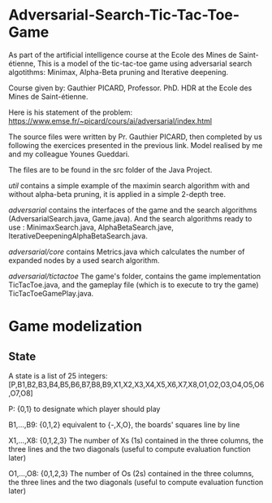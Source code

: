 # Adversarial-Search-Tic-Tac-Toe-Game
As part of the artificial intelligence course at the Ecole des Mines de Saint-étienne, This is a model of the tic-tac-toe game using adversarial search algotithms: Minimax, Alpha-Beta pruning and Iterative deepening.

Course given by: Gauthier PICARD, Professor. PhD. HDR at the Ecole des Mines de Saint-étienne.

Here is his statement of the problem: https://www.emse.fr/~picard/cours/ai/adversarial/index.html

The source files were written by Pr. Gauthier PICARD, then completed by us following the exercices presented in the previous link. Model realised by me and my colleague Younes Gueddari.

The files are to be found in the src folder of the Java Project. 

_util_ contains a simple example of the maximin search algorithm with and without alpha-beta pruning, it is applied in a simple 2-depth tree.

_adversarial_ contains the interfaces of the game and the search algorithms (AdversarialSearch.java, Game.java). And the search algorithms ready to use : MinimaxSearch.java, AlphaBetaSearch.jave, IterativeDeepeningAlphaBetaSearch.java.

_adversarial/core_ contains Metrics.java which calculates the number of expanded nodes by a used search algorithm.

_adversarial/tictactoe_ The game's folder, contains the game implementation TicTacToe.java, and the gameplay file (which is to execute to try the game) TicTacToeGamePlay.java.

# Game modelization
## State

A state is a list of 25 integers: [P,B1,B2,B3,B4,B5,B6,B7,B8,B9,X1,X2,X3,X4,X5,X6,X7,X8,O1,O2,O3,O4,O5,O6,O7,O8]

P: {0,1} to designate which player should play

B1,...,B9: {0,1,2} equivalent to {-,X,O}, the boards' squares line by line

X1,...,X8: {0,1,2,3} The number of Xs (1s) contained in the three columns, the three lines and the two diagonals (useful to compute evaluation function later)

O1,...,O8: {0,1,2,3} The number of Os (2s) contained in the three columns, the three lines and the two diagonals (useful to compute evaluation function later)

